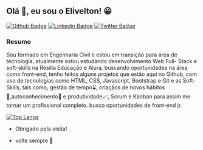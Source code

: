 ## Olá 👋, eu sou o Elivelton! 😀	

[![Github Badge](https://img.shields.io/badge/-Github-000?style=flat-square&logo=Github&logoColor=white&link=https://github.com/EliveltonSouzaDev)](https://github.com/EliveltonSouzaDev)
[![Linkedin Badge](https://img.shields.io/badge/-LinkedIn-blue?style=flat-square&logo=Linkedin&logoColor=white&link=https://www.linkedin.com/in/eliveltonsouza12/)](https://www.linkedin.com/in/eliveltonsouza12/)
[![Twitter Badge](https://img.shields.io/badge/-Twitter-1ca0f1?style=flat-square&labelColor=1ca0f1&logo=twitter&logoColor=white&link=https://twitter.com/veltonsouza)](https://twitter.com/veltonsouza)


### Resumo

Sou formado em Engenharia Civil e estou em transição para área de técnologia, atualmente estou estudando desenvolvimento Web Full- Stack e soft-skills na Resilia Educação e Alura, buscando oportunidades na área como front-end, tenho feitos alguns projetos que estão aqui no Github, com uso de tecnologias como HTML, CSS, Javascript, Bootstrap e Git e as Soft-Skills, tais como, gestão de tempo⌛, criaçãos de novos hábitos🚴,autoconhecimento📖 e produtividade📈, Scrum e Kanban para assim me tornar um profissional completo. busco oportunidades de front-end jr.


[![Top Langs](https://github-readme-stats.vercel.app/api/top-langs/?username=EliveltonSouzaDev&layout=count)](https://github.com/EliveltonSouzaDev/EliveltonSouzaDev/blob/main/README.md)



- Obrigado pela visita!

- volte sempre 🙂
